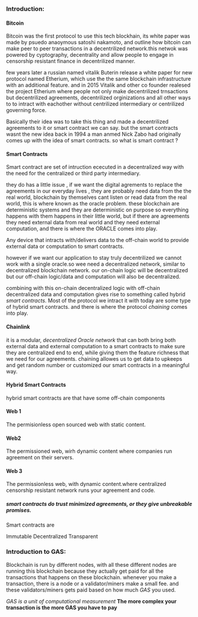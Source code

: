 ### Introduction:

#### Bitcoin

Bitcoin was the first protocol to use this tech blockhain, its white paper was made by psuedo anaoymous satoshi nakamoto, and outline how bitcoin can make peer to peer transactions in a decentrilized network.this netwok was powered by cyptography, decentrality and allow people to engage in censorship resistant finance in decentrilized manner.

few years later a russian named vitalik Buterin release a white paper for new protocol named Etherium, which use the the same blockchain infrastructure with an additional feature. and in 2015 Vitalik and other co founder realesed the project Etherium where people not only make decentrilized trnsactions but decentrilized agreements, decentrilized orginizations and all other ways to to intract with eachother without centrilized intermediary or centrilized governing force.

Basically their idea was to take this thing and made a decentrilized agreements to it or smart contract we can say. but the smart contracts wasnt the new idea back in 1994 a man anmed Nick Zabo had originally comes up with the idea of smart contracts. so what is smart contract ?

#### Smart Contracts

Smart contract are set of intruction ececuted in a decentralized way with the need for the centralized or third party intermediary.

they do has a little issue , if we want the digital agrements to replace the agreements in our everyday lives , they are probably need data from the the real world, blockchain by themselves cant listen or read data from the real world, this is where known as the oracle problem. these blockchain are deterministic systems and they are deterministic on purpose so everything happens with them happens in their little world, but if there are agreements they need external data from real world and they need external computation, and there is where the ORACLE comes into play.

Any device that intracts with/delivers data to the off-chain world to provide external data or computation to smart contracts.

however if we want our application to stay truly decentrilized we cannot work with a single oracle.so wee need a decentralized network, similar to decentralized blockchain network. our on-chain logic will be decentralized but our off-chain logic/data and computation will also be decentralized.

combining with this on-chain decentralized logic with off-chain decentralized data and computation gives rise to something called hybrid _smart contracts_.
Most of the protocol we intract it with today are some type of hybrid smart contracts. and there is where the protocol _chaining_ comes into play.

#### Chainlink

it is a modular, _decentralized Oracle network_ that can both bring both external data and external computation to a smart contracts to make sure they are centralized end to end, while giving them the feature richness that we need for our agreements. chaining allowes us to get data to upkeeps and get random number or customized our smart contracts in a meaningful way.

#### Hybrid Smart Contracts

hybrid smart contracts are that have some off-chain components

#### Web 1

The permisionless open sourced web with static content.

#### Web2

The permissioned web, wirh dynamic content where companies run agreement on their servers.

#### Web 3

The permissionless web, with dynamic content.where centralized censorship resistant network runs your agreement and code.

##### smart contracts do trust minimized agreements, or they give unbreakable promises.

Smart contracts are

Immutable
Decentralized
Transparent

### Introduction to GAS:

Blockchain is run by different nodes, with all these different nodes are running this blockchain because they actually get paid for all the transactions that happens on these blockchain. whenever you make a transaction, there is a node or a validator/miners make a small fee. and these validators/miners gets paid based on how much _GAS_ you used.

_GAS is a unit of computational measurement_
**The more complex your transaction is the more GAS you have to pay**
